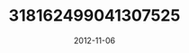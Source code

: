 ---
title: "318162499041307525"
image: "2012-11-06 07.39.07 318162499041307525_46248401"
date: "2012-11-06"
type: "photo"
---